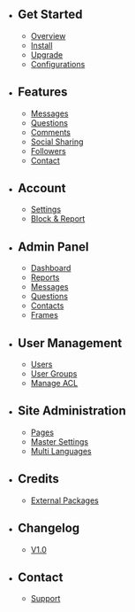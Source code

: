 - ## Get Started
    - [Overview](/{{route}}/{{version}}/overview)
    - [Install](/{{route}}/{{version}}/install)
    - [Upgrade](/{{route}}/{{version}}/upgrade)
    - [Configurations](/{{route}}/{{version}}/configurations)

- ## Features
    - [Messages](/{{route}}/{{version}}/messages)
    - [Questions](/{{route}}/{{version}}/questions)
    - [Comments](/{{route}}/{{version}}/comments)
    - [Social Sharing](/{{route}}/{{version}}/social-sharing)
    - [Followers](/{{route}}/{{version}}/followers)
    - [Contact](/{{route}}/{{version}}/contact)

- ## Account
    - [Settings](/{{route}}/{{version}}/settings)
    - [Block & Report](/{{route}}/{{version}}/block-report)
    
- ## Admin Panel
    - [Dashboard](/{{route}}/{{version}}/admin/dashboard)
    - [Reports](/{{route}}/{{version}}/admin/reports)
    - [Messages](/{{route}}/{{version}}/admin/messages)
    - [Questions](/{{route}}/{{version}}/admin/questions)
    - [Contacts](/{{route}}/{{version}}/admin/contacts)
    - [Frames](/{{route}}/{{version}}/admin/frames)
    
- ## User Management
    - [Users](/{{route}}/{{version}}/admin/users)
    - [User Groups](/{{route}}/{{version}}/admin/user-groups)
    - [Manage ACL](/{{route}}/{{version}}/admin/manage-acl)
    
- ## Site Administration
    - [Pages](/{{route}}/{{version}}/admin/pages)
    - [Master Settings](/{{route}}/{{version}}/admin/master-settings)
    - [Multi Languages](/{{route}}/{{version}}/admin/multi-languages)

- ## Credits
    - [External Packages](/{{route}}/{{version}}/external-packages)
    
- ## Changelog
    - [V1.0](/{{route}}/{{version}}/changelog/V1.0)

- ## Contact
    - [Support](/{{route}}/{{version}}/support)